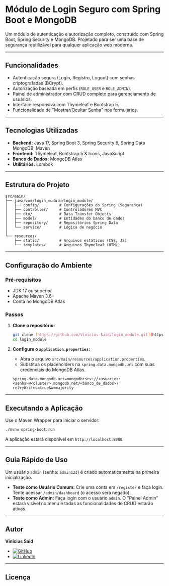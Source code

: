 # Módulo de Login Seguro com Spring Boot e MongoDB

Um módulo de autenticação e autorização completo, construído com Spring Boot, Spring Security e MongoDB. Projetado para ser uma base de segurança reutilizável para qualquer aplicação web moderna.

---

## Funcionalidades

-   Autenticação segura (Login, Registro, Logout) com senhas criptografadas (BCrypt).
-   Autorização baseada em perfis (`ROLE_USER` e `ROLE_ADMIN`).
-   Painel de administrador com CRUD completo para gerenciamento de usuários.
-   Interface responsiva com Thymeleaf e Bootstrap 5.
-   Funcionalidade de "Mostrar/Ocultar Senha" nos formulários.

---

## Tecnologias Utilizadas

-   **Backend:** Java 17, Spring Boot 3, Spring Security 6, Spring Data MongoDB, Maven
-   **Frontend:** Thymeleaf, Bootstrap 5 & Icons, JavaScript
-   **Banco de Dados:** MongoDB Atlas
-   **Utilitários:** Lombok

---

## Estrutura do Projeto
```
src/main/
├── java/com/login_module/login_module/
│   ├── config/         # Configurações do Spring (Segurança)
│   ├── controller/     # Controladores MVC
│   ├── dto/            # Data Transfer Objects
│   ├── model/          # Entidades do banco de dados
│   ├── repository/     # Repositórios Spring Data
│   └── service/        # Lógica de negócio
│
└── resources/
    ├── static/         # Arquivos estáticos (CSS, JS)
    └── templates/      # Arquivos Thymeleaf (HTML)
```

---

## Configuração do Ambiente

### Pré-requisitos
-   JDK 17 ou superior
-   Apache Maven 3.6+
-   Conta no MongoDB Atlas

### Passos

1.  **Clone o repositório:**
    ```bash
    git clone [https://github.com/Vinicius-Said/login_module.git](https://github.com/Vinicius-Said/login_module.git)
    cd login_module
    ```

2.  **Configure o `application.properties`:**
    -   Abra o arquivo `src/main/resources/application.properties`.
    -   Substitua os placeholders na `spring.data.mongodb.uri` com suas credenciais do MongoDB Atlas.

    ```properties
    spring.data.mongodb.uri=mongodb+srv://<usuario>:<senha>@<cluster>.mongodb.net/<banco_de_dados>?retryWrites=true&w=majority
    ```

---

## Executando a Aplicação

Use o Maven Wrapper para iniciar o servidor:

```bash
./mvnw spring-boot:run
```
A aplicação estará disponível em `http://localhost:8080`.

---

## Guia Rápido de Uso

Um usuário `admin` (senha: `admin123`) é criado automaticamente na primeira inicialização.

-   **Teste como Usuário Comum:** Crie uma conta em `/register` e faça login. Tente acessar `/admin/dashboard` (o acesso será negado).
-   **Teste como Admin:** Faça login com o usuário `admin`. O "Painel Admin" estará visível no menu e todas as funcionalidades de CRUD estarão ativas.

---

## Autor

**Vinícius Said**

-   [![GitHub](https://img.shields.io/badge/GitHub-100000?style=for-the-badge&logo=github&logoColor=white)](https://github.com/Vinicius-Said)
-   [![LinkedIn](https://img.shields.io/badge/LinkedIn-0077B5?style=for-the-badge&logo=linkedin&logoColor=white)](https://www.linkedin.com/in/vinicius-said/)

---

## Licença
